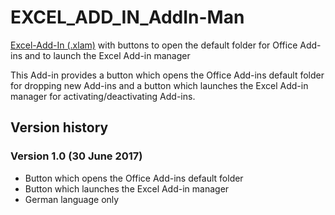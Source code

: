 # EXCEL_ADD_IN_AddIn-Man
[Excel-Add-In (.xlam)](http://marco-krapf.de/excel/) with buttons to open the default folder for Office Add-ins and to launch the Excel Add-in manager

This Add-in provides a button which opens the Office Add-ins default folder for dropping new Add-ins and a button which launches the Excel Add-in manager for activating/deactivating Add-ins.

## Version history

### Version 1.0 (30 June 2017)
* Button which opens the Office Add-ins default folder
* Button which launches the Excel Add-in manager
* German language only
